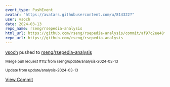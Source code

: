 ```yaml
---
event_type: PushEvent
avatar: "https://avatars.githubusercontent.com/u/814322?"
user: vsoch
date: 2024-03-13
repo_name: rseng/rsepedia-analysis
html_url: https://github.com/rseng/rsepedia-analysis/commit/af97c2ee48f80b9ea8ccb4f3aeea483b7e19d3b6
repo_url: https://github.com/rseng/rsepedia-analysis
---
```


<a href='https://github.com/vsoch' target='_blank'>vsoch</a> pushed to <a href='https://github.com/rseng/rsepedia-analysis' target='_blank'>rseng/rsepedia-analysis</a>

<small>Merge pull request #112 from rseng/update/analysis-2024-03-13

Update from update/analysis-2024-03-13</small>

<a href='https://github.com/rseng/rsepedia-analysis/commit/af97c2ee48f80b9ea8ccb4f3aeea483b7e19d3b6' target='_blank'>View Commit</a>